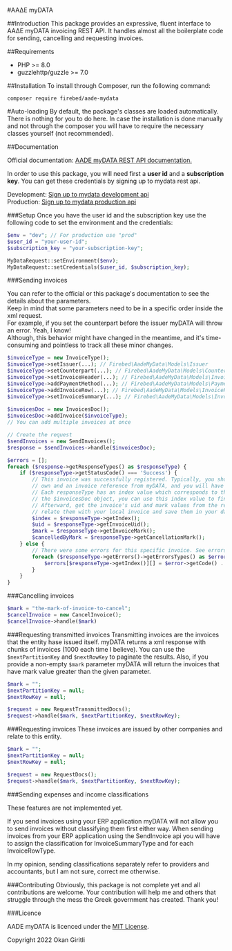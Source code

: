 #ΑΑΔΕ myDATA

##Introduction
This package provides an expressive, fluent interface to ΑΑΔΕ myDATA invoicing REST API. It handles almost all the boilerplate code
for sending, cancelling and requesting invoices.

##Requirements
- PHP >= 8.0
- guzzlehttp/guzzle >= 7.0

##Installation
To install through Composer, run the following command:
```
composer require firebed/aade-mydata
```

#Auto-loading
By default, the package's classes are loaded automatically. There is nothing for you to do here.
In case the installation is done manually and not through the composer you will have to  require the necessary classes yourself (not recommended).

##Documentation
<p>Official documentation: <a href="https://www.aade.gr/sites/default/files/2021-09/myDATA%20API%20Documentation_ERP_v1.0.3_official.pdf">AADE myDATA REST API documentation.</a></p>
<p>In order to use this package, you will need first a <b>user id</b> and a <b>subscription key</b>. You can get these credentials by signing up to mydata rest api.</p>
<div>Development: <a href="https://mydata-register.azurewebsites.net/">Sign up to mydata development api</a></div>
<div>Production: <a href="https://www.aade.gr/mydata">Sign up to mydata production api</a></div>

###Setup
Once you have the user id and the subscription key use the following code to set the environment and the credentials:
```php
$env = "dev"; // For production use "prod"
$user_id = "your-user-id";
$subscription_key = "your-subscription-key";

MyDataRequest::setEnvironment($env);
MyDataRequest::setCredentials($user_id, $subscription_key);
```

###Sending invoices
<div>You can refer to the official or this package's documentation to see the details about the parameters.</div>
<div>Keep in mind that some parameters need to be in a specific order inside the xml request.</div>
<div>For example, if you set the counterpart before the issuer myDATA will throw an error. Yeah, I know!</div>
<div>Although, this behavior might have changed in the meantime, and it's time-consuming and pointless to track all these minor changes.</div>

```php
$invoiceType = new InvoiceType();
$invoiceType->setIssuer(...); // Firebed\AadeMyData\Models\Issuer
$invoiceType->setCounterpart(...); // Firebed\AadeMyData\Models\Counterpart
$invoiceType->setInvoiceHeader(...); // Firebed\AadeMyData\Models\InvoiceHeaderType
$invoiceType->addPaymentMethod(...); // Firebed\AadeMyData\Models\PaymentMethodDetailType
$invoiceType->addInvoiceRow(...); // Firebed\AadeMyData\Models\InvoiceRowType
$invoiceType->setInvoiceSummary(...); // Firebed\AadeMyData\Models\InvoiceSummaryType
            
$invoicesDoc = new InvoicesDoc();
$invoicesDoc->addInvoice($invoiceType);
// You can add multiple invoices at once

// Create the request
$sendInvoices = new SendInvoices();
$response = $sendInvoices->handle($invoicesDoc);

$errors = [];
foreach ($response->getResponseTypes() as $responseType) {
    if ($responseType->getStatusCode() === 'Success') {
        // This invoice was successfully registered. Typically, you should have an invoice object of your
        // own and an invoice reference from myDATA, and you will have to relate these together. 
        // Each responseType has an index value which corresponds to the index of the invoice in 
        // the $invoicesDoc object, you can use this index value to find the invoice it is referred to.
        // Afterward, get the invoice's uid and mark values from the responseType,
        // relate them with your local invoice and save them in your database.
        $index = $responseType->getIndex();
        $uid = $responseType->getInvoiceUid();
        $mark = $responseType->getInvoiceMark();
        $cancelledByMark = $responseType->getCancellationMark();
    } else {
        // There were some errors for this specific invoice. See errors for details.
        foreach ($responseType->getErrors()->getErrorsTypes() as $error) {
            $errors[$responseType->getIndex()][] = $error->getCode() . ': ' . $error->getMessage();
        }
    }
}
```

###Cancelling invoices
```php
$mark = "the-mark-of-invoice-to-cancel";
$cancelInvoice = new CancelInvoice();
$cancelInvoice->handle($mark)
```

###Requesting transmitted invoices
Transmitting invoices are the invoices that the entity hase issued itself.
myDATA returns a xml response with chunks of invoices (1000 each time I believe). You can use the
```$nextPartitionKey```  and ```$nextRowKey``` to paginate the results. Also, if you provide a non-empty
```$mark``` parameter myDATA will return the invoices that have mark value greater than the given parameter.

```php
$mark = "";
$nextPartitionKey = null;
$nextRowKey = null;

$request = new RequestTransmittedDocs();
$request->handle($mark, $nextPartitionKey, $nextRowKey);
```

###Requesting invoices
These invoices are issued by other companies and relate to this entity.

```php
$mark = "";
$nextPartitionKey = null;
$nextRowKey = null;

$request = new RequestDocs();
$request->handle($mark, $nextPartitionKey, $nextRowKey);
```

###Sending expenses and income classifications
<div>These features are not implemented yet.</div>
<p>If you send invoices using your ERP application myDATA will not allow you to send invoices without classifying them first either way.
When sending invoices from your ERP application using the SendInvoice api you will have to assign the classification for InvoiceSummaryType and for each InvoiceRowType.</p>

In my opinion, sending classifications separately refer to providers and accountants, but I am not sure, correct me otherwise.

###Contributing
Obviously, this package is not complete yet and all contributions are welcome. Your contribution will help
me and others that struggle through the mess the Greek government has created. Thank you!

###Licence
<p>AADE myDATA is licenced under the <a href="https://opensource.org/licenses/MIT">MIT License</a>.</p>

<p>Copyright 2022 Okan Giritli</p>